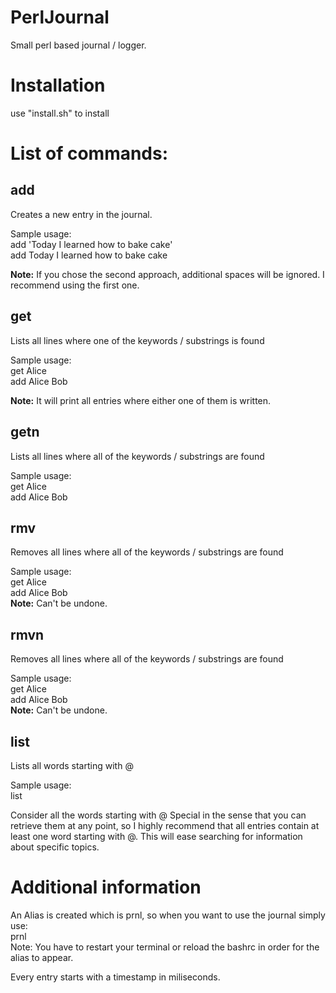 PerlJournal
===========

Small perl based journal / logger.

<h1>Installation</h1>
use "install.sh" to install

<h1>List of commands:</h1>
<h2>add</h2>  
<p>Creates a new entry in the journal.</p>
<p>
Sample usage: <br/>
add 'Today I learned how to bake cake'<br/>
add Today I learned   how to bake cake<br/>

<b>Note:</b> If you chose the second approach, additional spaces will be ignored.
I recommend using the first one.
</p>

<h2>get</h2>  
<p>Lists all lines where one of the keywords / substrings is found</p>
<p>
Sample usage: <br/>
get Alice<br/>
add Alice Bob<br/>

<b>Note:</b> It will print all entries where either one of them is written.</b>
</p>

<h2>getn</h2>  
<p>Lists all lines where all of the keywords / substrings are found</p>
<p>
Sample usage: <br/>
get Alice<br/>
add Alice Bob<br/>
</p>


<h2>rmv</h2>  
<p>Removes all lines where all of the keywords / substrings are found</p>
<p>
Sample usage: <br/>
get Alice<br/>
add Alice Bob<br/>
<b>Note:</b> Can't be undone.</b>
</p>


<h2>rmvn</h2>  
<p>Removes all lines where all of the keywords / substrings are found</p>
<p>
Sample usage: <br/>
get Alice<br/>
add Alice Bob<br/>
<b>Note:</b> Can't be undone.</b>
</p>


<h2>list</h2>  
<p>Lists all words starting with @</p>
<p>
Sample usage: <br/>
list <br/>
</p>
<p>
  Consider all the words starting with @ Special in the sense that you can retrieve them
  at any point, so I highly recommend that all entries contain at least one word starting with @.
  This will ease searching for information about specific topics.
</p>

<h1>Additional information </h1>
<p>An Alias is created which is prnl, so when you want to use the journal simply use:<br/>
prnl <command> <arguments> <br/>
Note: You have to restart your terminal or reload the bashrc in order for the alias to appear.
</p>

<p>
Every entry starts with a timestamp in miliseconds.
</p>
